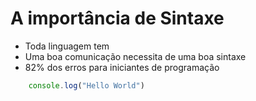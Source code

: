 # A importância de Sintaxe

* Toda linguagem tem
* Uma boa comunicação necessita de uma boa sintaxe
* 82% dos erros para iniciantes de programação

```js
    console.log("Hello World")
```